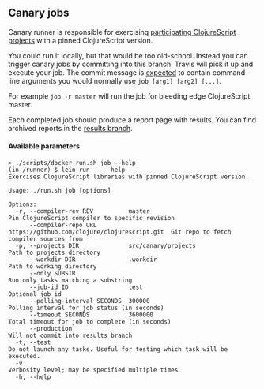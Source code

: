 
## Canary jobs

Canary runner is responsible for exercising [participating ClojureScript projects](https://github.com/cljs-oss/canary/tree/master/runner/src/canary/projects) with a pinned ClojureScript version.

You could run it locally, but that would be too old-school. Instead you can trigger canary jobs by committing into this branch. Travis will pick it up and execute your job. The commit message is [expected](https://github.com/cljs-oss/canary/blob/3a555f984f27dea52af2d756df28647af208b08d/scripts/travis-entrypoint.sh#L16) to contain command-line arguments you would normally use `job [arg1] [arg2] [...]`.

For example `job -r master` will run the job for bleeding edge ClojureScript master.

Each completed job should produce a report page with results. You can find archived reports in the [results branch](https://github.com/cljs-oss/canary/tree/results).

#### Available parameters

```
> ./scripts/docker-run.sh job --help
(in /runner) $ lein run -- --help
Exercises ClojureScript libraries with pinned ClojureScript version.

Usage: ./run.sh job [options]

Options:
  -r, --compiler-rev REV          master                                        Pin ClojureScript compiler to specific revision
      --compiler-repo URL         https://github.com/clojure/clojurescript.git  Git repo to fetch compiler sources from
  -p, --projects DIR              src/canary/projects                           Path to projects directory
      --workdir DIR               .workdir                                      Path to working directory
      --only SUBSTR                                                             Run only tasks matching a substring
      --job-id ID                 test                                          Optional job id
      --polling-interval SECONDS  300000                                        Polling interval for job status (in seconds)
      --timeout SECONDS           3600000                                       Total timeout for job to complete (in seconds)
      --production                                                              Will not commit into results branch
  -t, --test                                                                    Do not launch any tasks. Useful for testing which task will be executed.
  -v                                                                            Verbosity level; may be specified multiple times
  -h, --help
  ```